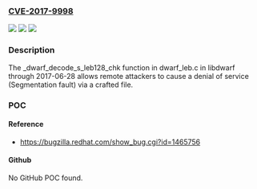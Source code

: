 ### [CVE-2017-9998](https://cve.mitre.org/cgi-bin/cvename.cgi?name=CVE-2017-9998)
![](https://img.shields.io/static/v1?label=Product&message=n%2Fa&color=blue)
![](https://img.shields.io/static/v1?label=Version&message=n%2Fa&color=blue)
![](https://img.shields.io/static/v1?label=Vulnerability&message=n%2Fa&color=brighgreen)

### Description

The _dwarf_decode_s_leb128_chk function in dwarf_leb.c in libdwarf through 2017-06-28 allows remote attackers to cause a denial of service (Segmentation fault) via a crafted file.

### POC

#### Reference
- https://bugzilla.redhat.com/show_bug.cgi?id=1465756

#### Github
No GitHub POC found.

